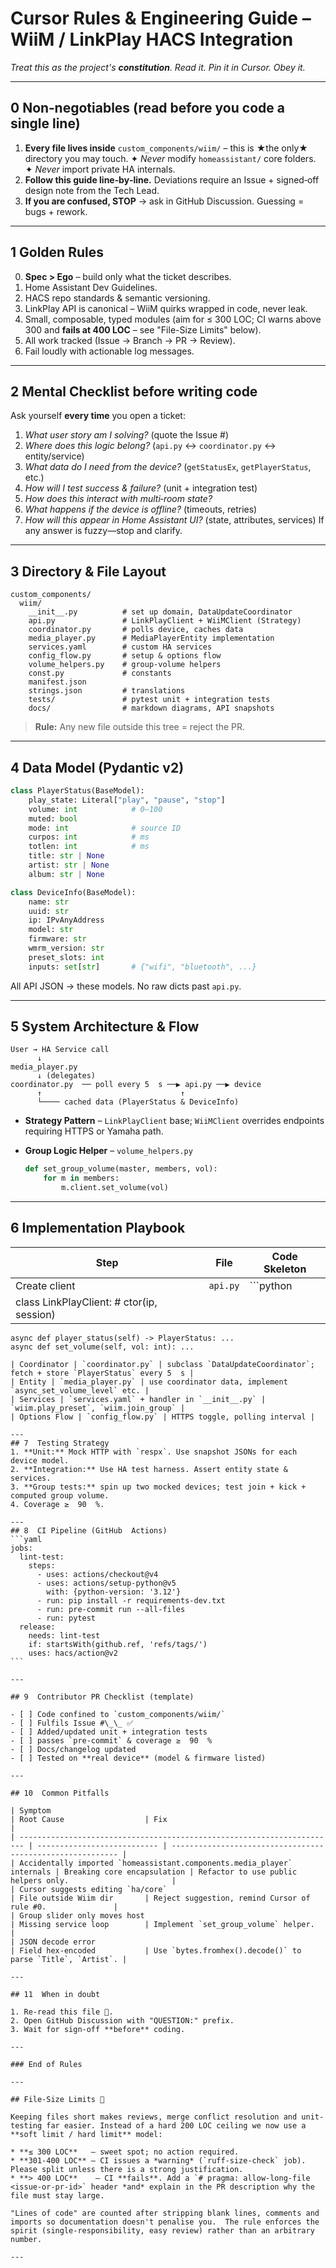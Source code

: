 # Cursor **Rules & Engineering Guide** – WiiM / LinkPlay HACS Integration

_Treat this as the project's **constitution**. Read it. Pin it in Cursor. Obey it._

---

## 0  Non‑negotiables (read before you code a single line)

1. **Every file lives inside** `custom_components/wiim/` – this is ★the only★ directory you may touch.
   ✦  *Never* modify `homeassistant/` core folders.
   ✦  *Never* import private HA internals.
2. **Follow this guide line‑by‑line.** Deviations require an Issue + signed‑off design note from the Tech  Lead.
3. **If you are confused, STOP** → ask in  GitHub  Discussion. Guessing = bugs + rework.

---

## 1  Golden Rules

0. **Spec > Ego** – build only what the ticket describes.
1. Home  Assistant Dev  Guidelines.
2. HACS repo standards & semantic versioning.
3. LinkPlay API is canonical – WiiM quirks wrapped in code, never leak.
4. Small, composable, typed modules (aim for ≤ 300 LOC; CI warns above 300 and **fails at 400 LOC** – see "File-Size Limits" below).
5. All work tracked (Issue →  Branch →  PR →  Review).
6. Fail loudly with actionable log messages.

---

## 2  Mental Checklist before writing code

Ask yourself **every time** you open a ticket:

1. _What user story am I solving?_ (quote the Issue #)
2. _Where does this logic belong?_ (`api.py` ↔ `coordinator.py` ↔ entity/service)
3. _What data do I need from the device?_ (`getStatusEx`, `getPlayerStatus`, etc.)
4. _How will I test success & failure?_ (unit + integration test)
5. _How does this interact with multi‑room state?_
6. _What happens if the device is offline?_ (timeouts, retries)
7. _How will this appear in Home  Assistant UI?_ (state, attributes, services)
   If any answer is fuzzy—stop and clarify.

---

## 3  Directory & File Layout

```
custom_components/
  wiim/
    __init__.py          # set up domain, DataUpdateCoordinator
    api.py               # LinkPlayClient + WiiMClient (Strategy)
    coordinator.py       # polls device, caches data
    media_player.py      # MediaPlayerEntity implementation
    services.yaml        # custom HA services
    config_flow.py       # setup & options flow
    volume_helpers.py    # group‑volume helpers
    const.py             # constants
    manifest.json
    strings.json         # translations
    tests/               # pytest unit + integration tests
    docs/                # markdown diagrams, API snapshots
```

> **Rule:** Any new file outside this tree = reject the PR.

---

## 4  Data Model (Pydantic v2)

```python
class PlayerStatus(BaseModel):
    play_state: Literal["play", "pause", "stop"]
    volume: int            # 0–100
    muted: bool
    mode: int              # source ID
    curpos: int            # ms
    totlen: int            # ms
    title: str | None
    artist: str | None
    album: str | None

class DeviceInfo(BaseModel):
    name: str
    uuid: str
    ip: IPvAnyAddress
    model: str
    firmware: str
    wmrm_version: str
    preset_slots: int
    inputs: set[str]       # {"wifi", "bluetooth", ...}
```

All API JSON → these models. No raw dicts past `api.py`.

---

## 5  System Architecture & Flow

```
User → HA Service call
      ↓
media_player.py
      ↓ (delegates)
coordinator.py  ── poll every 5  s ──▶ api.py ──▶ device
      ↑                               ↑
      └──── cached data (PlayerStatus & DeviceInfo)
```

- **Strategy Pattern** – `LinkPlayClient` base; `WiiMClient` overrides endpoints requiring HTTPS or Yamaha path.
- **Group Logic Helper** – `volume_helpers.py`

  ```python
  def set_group_volume(master, members, vol):
      for m in members:
          m.client.set_volume(vol)
  ```

---

## 6  Implementation Playbook

| Step                                      | File     | Code Skeleton |
| ----------------------------------------- | -------- | ------------- |
| Create client                             | `api.py` | \`\`\`python  |
| class LinkPlayClient: # ctor(ip, session) |          |               |

```
async def player_status(self) -> PlayerStatus: ...
async def set_volume(self, vol: int): ...
```

````|
| Coordinator | `coordinator.py` | subclass `DataUpdateCoordinator`; fetch + store `PlayerStatus` every 5  s |
| Entity | `media_player.py` | use coordinator data, implement `async_set_volume_level` etc. |
| Services | `services.yaml` + handler in `__init__.py` | `wiim.play_preset`, `wiim.join_group` |
| Options Flow | `config_flow.py` | HTTPS toggle, polling interval |

---
## 7  Testing Strategy
1. **Unit:** Mock HTTP with `respx`. Use snapshot JSONs for each device model.
2. **Integration:** Use HA test harness. Assert entity state & services.
3. **Group tests:** spin up two mocked devices; test join + kick + computed group volume.
4. Coverage ≥  90  %.

---
## 8  CI Pipeline (GitHub  Actions)
```yaml
jobs:
  lint-test:
    steps:
      - uses: actions/checkout@v4
      - uses: actions/setup-python@v5
        with: {python-version: '3.12'}
      - run: pip install -r requirements-dev.txt
      - run: pre-commit run --all-files
      - run: pytest
  release:
    needs: lint-test
    if: startsWith(github.ref, 'refs/tags/')
    uses: hacs/action@v2
```

---

## 9  Contributor PR Checklist (template)

- [ ] Code confined to `custom_components/wiim/`
- [ ] Fulfils Issue #\_\_ ✅
- [ ] Added/updated unit + integration tests
- [ ] passes `pre‑commit` & coverage ≥  90  %
- [ ] Docs/changelog updated
- [ ] Tested on **real device** (model & firmware listed)

---

## 10  Common Pitfalls

| Symptom                                                                 | Root Cause                  | Fix                                                        |
| ----------------------------------------------------------------------- | --------------------------- | ---------------------------------------------------------- |
| Accidentally imported `homeassistant.components.media_player` internals | Breaking core encapsulation | Refactor to use public helpers only.                       |
| Cursor suggests editing `ha/core`                                       | File outside Wiim dir       | Reject suggestion, remind Cursor of rule #0.               |
| Group slider only moves host                                            | Missing service loop        | Implement `set_group_volume` helper.                       |
| JSON decode error                                                       | Field hex‑encoded           | Use `bytes.fromhex().decode()` to parse `Title`, `Artist`. |

---

## 11  When in doubt

1. Re‑read this file 🤬.
2. Open GitHub Discussion with "QUESTION:" prefix.
3. Wait for sign‑off **before** coding.

---

### End of Rules

---

## File-Size Limits 📏

Keeping files short makes reviews, merge conflict resolution and unit-testing far easier. Instead of a hard 200 LOC ceiling we now use a **soft limit / hard limit** model:

* **≤ 300 LOC**   – sweet spot; no action required.
* **301-400 LOC** – CI issues a *warning* (`ruff-size-check` job). Please split unless there is a strong justification.
* **> 400 LOC**    – CI **fails**. Add a `# pragma: allow-long-file <issue-or-pr-id>` header *and* explain in the PR description why the file must stay large.

"Lines of code" are counted after stripping blank lines, comments and imports so documentation doesn't penalise you.  The rule enforces the spirit (single-responsibility, easy review) rather than an arbitrary number.

---
